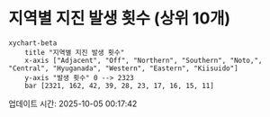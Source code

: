 # 지역별 지진 발생 횟수 (상위 10개)

```mermaid
xychart-beta
    title "지역별 지진 발생 횟수"
    x-axis ["Adjacent", "Off", "Northern", "Southern", "Noto,", "Central", "Hyuganada", "Western", "Eastern", "Kiisuido"]
    y-axis "발생 횟수" 0 --> 2323
    bar [2321, 162, 42, 39, 28, 23, 17, 16, 15, 11]
```

업데이트 시간: 2025-10-05 00:17:42
